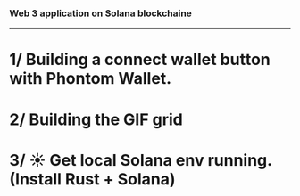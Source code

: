 ### Web 3 application on Solana blockchaine

---

# 1/ Building a connect wallet button with Phontom Wallet.

# 2/ Building the GIF grid

# 3/ ☀️ Get local Solana env running. (Install Rust + Solana)
